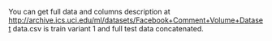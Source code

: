 You can get full data and columns description at http://archive.ics.uci.edu/ml/datasets/Facebook+Comment+Volume+Dataset
data.csv is train variant 1 and full test data concatenated. 
